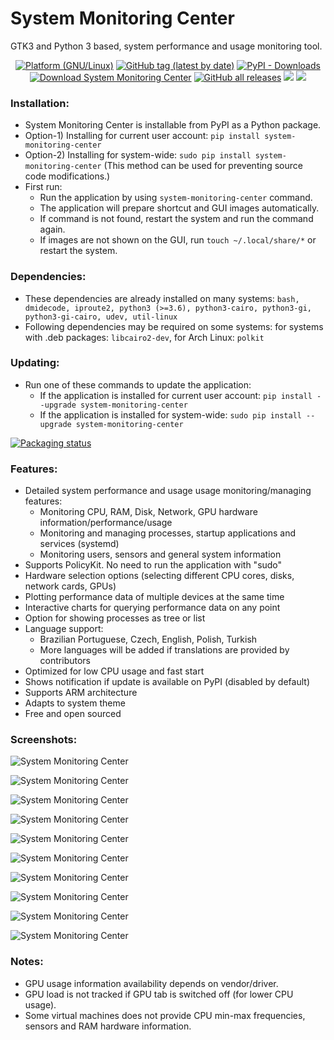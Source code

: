 # System Monitoring Center

GTK3 and Python 3 based, system performance and usage monitoring tool.


<p align="center">
<a href="https://github.com/hakandundar34coding/system-monitoring-center/tags"><img alt="Platform (GNU/Linux)" src="https://img.shields.io/badge/platform-GNU/Linux-blue.svg"/></a>
<a href="https://github.com/hakandundar34coding/system-monitoring-center/tags"><img alt="GitHub tag (latest by date)" src="https://img.shields.io/github/v/tag/hakandundar34coding/system-monitoring-center"></a>
<a href="https://github.com/hakandundar34coding/system-monitoring-center/tags"><img alt="PyPI - Downloads" src="https://img.shields.io/pypi/dm/system-monitoring-center"></a>
<a href="https://github.com/hakandundar34coding/system-monitoring-center/tags"><img alt="Download System Monitoring Center" src="https://img.shields.io/sourceforge/dt/system-monitoring-center.svg" ></a>
<a href="https://github.com/hakandundar34coding/system-monitoring-center/tags"><img alt="GitHub all releases" src="https://img.shields.io/github/downloads/hakandundar34coding/system-monitoring-center/total"></a>
<a href="https://pypi.org/project/system-monitoring-center/"><img src="https://img.shields.io/badge/Visit-PyPI%20Page-b37840"/></a>
<a href="https://github.com/hakandundar34coding/system-monitoring-center/blob/master/Changes.md"><img src="https://img.shields.io/badge/View-Changelog-b37840"></a>
</p>


### Installation:
- System Monitoring Center is installable from PyPI as a Python package.
- Option-1) Installing for current user account: `pip install system-monitoring-center`
- Option-2) Installing for system-wide: `sudo pip install system-monitoring-center`
    (This method can be used for preventing source code modifications.)
- First run:
    - Run the application by using `system-monitoring-center` command.
    - The application will prepare shortcut and GUI images automatically.
    - If command is not found, restart the system and run the command again.
    - If images are not shown on the GUI, run `touch ~/.local/share/*` or restart the system.


### Dependencies:
- These dependencies are already installed on many systems: `bash, dmidecode, iproute2, python3 (>=3.6), python3-cairo, python3-gi, python3-gi-cairo, udev, util-linux`
- Following dependencies may be required on some systems: for systems with .deb packages: `libcairo2-dev`, for Arch Linux: `polkit`


### Updating:
- Run one of these commands to update the application:
    - If the application is installed for current user account: `pip install --upgrade system-monitoring-center`
    - If the application is installed for system-wide: `sudo pip install --upgrade system-monitoring-center`


<a href="https://repology.org/project/system-monitoring-center/versions">
    <img src="https://repology.org/badge/vertical-allrepos/system-monitoring-center.svg" alt="Packaging status"></a>


### Features:
- Detailed system performance and usage usage monitoring/managing features:
    - Monitoring CPU, RAM, Disk, Network, GPU hardware information/performance/usage
    - Monitoring and managing processes, startup applications and services (systemd)
    - Monitoring users, sensors and general system information
- Supports PolicyKit. No need to run the application with "sudo"
- Hardware selection options (selecting  different CPU cores, disks, network cards, GPUs)
- Plotting performance data of multiple devices at the same time
- Interactive charts for querying performance data on any point
- Option for showing processes as tree or list
- Language support:
    - Brazilian Portuguese, Czech, English, Polish, Turkish
    - More languages will be added if translations are provided by contributors
- Optimized for low CPU usage and fast start
- Shows notification if update is available on PyPI (disabled by default)
- Supports ARM architecture
- Adapts to system theme
- Free and open sourced


### Screenshots:
![System Monitoring Center](screenshots/cpu_tab_dark_system_theme.png)

![System Monitoring Center](screenshots/cpu_tab_white_system_theme.png)

![System Monitoring Center](screenshots/cpu_tab_per_core_dark_system_theme.png)

![System Monitoring Center](screenshots/network_tab_dark_system_theme.png)

![System Monitoring Center](screenshots/gpu_tab_dark_system_theme.png)

![System Monitoring Center](screenshots/sensors_tab_dark_system_theme.png)

![System Monitoring Center](screenshots/processes_list_view_dark_system_theme.png)

![System Monitoring Center](screenshots/startup_tab_dark_system_theme.png)

![System Monitoring Center](screenshots/services_tab_dark_system_theme.png)

![System Monitoring Center](screenshots/system_tab_dark_system_theme.png)


### Notes:
- GPU usage information availability depends on vendor/driver.
- GPU load is not tracked if GPU tab is switched off (for lower CPU usage).
- Some virtual machines does not provide CPU min-max frequencies, sensors and RAM hardware information.
